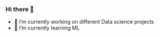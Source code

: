 ### Hi there 👋
- 🔭 I’m currently working on different Data science projects
- 🌱 I’m currently learning ML
<!--
**sadchan-gg/sadchan-gg** is a ✨ _special_ ✨ repository because its `README.md` (this file) appears on your GitHub profile.

Here are some ideas to get you started:

- 🔭 I’m currently working on different Data science peojects
- 🌱 
: ...
-->
